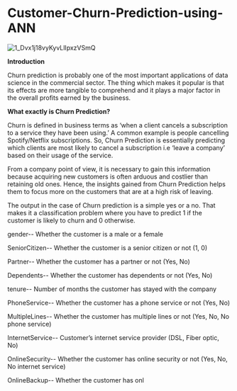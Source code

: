 # Customer-Churn-Prediction-using-ANN

![1_Dvx1j18vyKyvLlIpxzVSmQ](https://user-images.githubusercontent.com/81983943/152379522-34526320-beba-41ab-9a15-bd232f24dad6.png)

**Introduction**

Churn prediction is probably one of the most important applications of data science in the commercial sector. The thing which makes it popular is that its effects are more tangible to comprehend and it plays a major factor in the overall profits earned by the business.

**What exactly is Churn Prediction?**

Churn is defined in business terms as ‘when a client cancels a subscription to a service they have been using.’ A common example is people cancelling Spotify/Netflix subscriptions. So, Churn Prediction is essentially predicting which clients are most likely to cancel a subscription i.e ‘leave a company’ based on their usage of the service.

From a company point of view, it is necessary to gain this information because acquiring new customers is often arduous and costlier than retaining old ones. Hence, the insights gained from Churn Prediction helps them to focus more on the customers that are at a high risk of leaving.

The output in the case of Churn prediction is a simple yes or a no. That makes it a classification problem where you have to predict 1 if the customer is likely to churn and 0 otherwise.

gender-- Whether the customer is a male or a female

SeniorCitizen-- Whether the customer is a senior citizen or not (1, 0)

Partner-- Whether the customer has a partner or not (Yes, No)

Dependents-- Whether the customer has dependents or not (Yes, No)

tenure-- Number of months the customer has stayed with the company

PhoneService-- Whether the customer has a phone service or not (Yes, No)

MultipleLines-- Whether the customer has multiple lines or not (Yes, No, No phone service)

InternetService-- Customer’s internet service provider (DSL, Fiber optic, No)

OnlineSecurity-- Whether the customer has online security or not (Yes, No, No internet service)

OnlineBackup-- Whether the customer has onl
